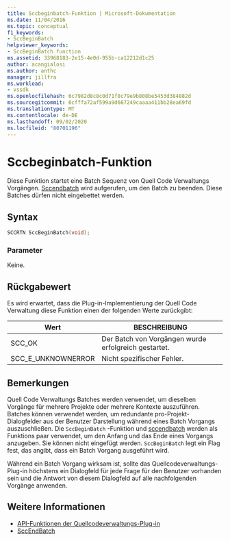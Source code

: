 ```yaml
---
title: Sccbeginbatch-Funktion | Microsoft-Dokumentation
ms.date: 11/04/2016
ms.topic: conceptual
f1_keywords:
- SccBeginBatch
helpviewer_keywords:
- SccBeginBatch function
ms.assetid: 33968183-2e15-4e0d-955b-ca12212d1c25
author: acangialosi
ms.author: anthc
manager: jillfra
ms.workload:
- vssdk
ms.openlocfilehash: 6c7982d8c8c0d71f8c79e9b808be5453d384882d
ms.sourcegitcommit: 6cfffa72af599a9d667249caaaa411bb28ea69fd
ms.translationtype: MT
ms.contentlocale: de-DE
ms.lasthandoff: 09/02/2020
ms.locfileid: "80701196"
---
```

# <a name="sccbeginbatch-function"></a>Sccbeginbatch-Funktion
Diese Funktion startet eine Batch Sequenz von Quell Code Verwaltungs Vorgängen. [Sccendbatch](../extensibility/sccendbatch-function.md) wird aufgerufen, um den Batch zu beenden. Diese Batches dürfen nicht eingebettet werden.

## <a name="syntax"></a>Syntax

```cpp
SCCRTN SccBeginBatch(void);
```

### <a name="parameters"></a>Parameter
 Keine.

## <a name="return-value"></a>Rückgabewert
 Es wird erwartet, dass die Plug-in-Implementierung der Quell Code Verwaltung diese Funktion einen der folgenden Werte zurückgibt:

|Wert|BESCHREIBUNG|
|-----------|-----------------|
|SCC_OK|Der Batch von Vorgängen wurde erfolgreich gestartet.|
|SCC_E_UNKNOWNERROR|Nicht spezifischer Fehler.|

## <a name="remarks"></a>Bemerkungen
 Quell Code Verwaltungs Batches werden verwendet, um dieselben Vorgänge für mehrere Projekte oder mehrere Kontexte auszuführen. Batches können verwendet werden, um redundante pro-Projekt-Dialogfelder aus der Benutzer Darstellung während eines Batch Vorgangs auszuschließen. Die `SccBeginBatch` -Funktion und [sccendbatch](../extensibility/sccendbatch-function.md) werden als Funktions paar verwendet, um den Anfang und das Ende eines Vorgangs anzugeben. Sie können nicht eingefügt werden. `SccBeginBatch` legt ein Flag fest, das angibt, dass ein Batch Vorgang ausgeführt wird.

 Während ein Batch Vorgang wirksam ist, sollte das Quellcodeverwaltungs-Plug-in höchstens ein Dialogfeld für jede Frage für den Benutzer vorhanden sein und die Antwort von diesem Dialogfeld auf alle nachfolgenden Vorgänge anwenden.

## <a name="see-also"></a>Weitere Informationen
- [API-Funktionen der Quellcodeverwaltungs-Plug-in](../extensibility/source-control-plug-in-api-functions.md)
- [SccEndBatch](../extensibility/sccendbatch-function.md)
